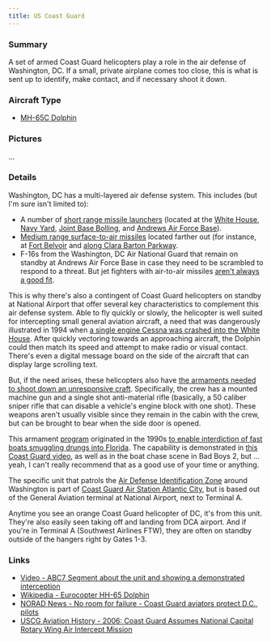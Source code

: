 ```yaml
---
title: US Coast Guard
---
```


### Summary 

A set of armed Coast Guard helicopters play a role in the air defense of Washington, DC.  If a small, private airplane comes too close, this is what is sent up to identify, make contact, and if necessary shoot it down.  

### Aircraft Type
* [MH-65C Dolphin](https://en.wikipedia.org/wiki/Eurocopter_HH-65_Dolphin)

### Pictures
...

### Details 

Washington, DC has a multi-layered air defense system.  This includes (but I'm sure isn't limited to): 
* A number of [short range missile launchers](https://en.wikipedia.org/wiki/AN/TWQ-1_Avenger) (located at the [White House](https://cryptome.org/eyeball/wh-missile/wh-missile.htm), [Navy Yard](http://cryptome.org/eyeball/wny-mb/wny-mb.htm), [Joint Base Bolling](http://cryptome.org/eyeball/hmx1-anti-missile/hmx1-anti-missile.htm), and [Andrews Air Force Base](http://cryptome.org/eyeball/af1-anti-missile/af1-anti-missile.htm)).
* [Medium range surface-to-air missiles](https://foxtrotalpha.jalopnik.com/americas-capitol-is-guarded-by-norwegian-surface-to-ai-1556894733) located farther out (for instance, at [Fort Belvoir](http://cryptome.org/eyeball/belvoir-mb/belvoir-mb.htm) and [along Clara Barton Parkway](http://cryptome.org/eyeball/carderock/carderock-mb.htm).  
* F-16s from the Washington, DC Air National Guard that remain on standby at Andrews Air Force Base in case they need to be scrambled to respond to a threat.  But jet fighters with air-to-air missiles [aren't always a good fit](https://www.youtube.com/watch?v=jc8tu0ZPfEA).  

This is why there's also a contingent of Coast Guard helicopters on standby at National Airport that offer several key characteristics to complement this air defense system.  Able to fly quickly or slowly, the helicopter is well suited for intercepting small general aviation aircraft, a need that was dangerously illustrated in 1994 when [a single engine Cessna was crashed into the White House](https://en.wikipedia.org/wiki/Frank_Eugene_Corder).  After quickly vectoring towards an approaching aircraft, the Dolphin could then match its speed and attempt to make radio or visual contact. There's even a digital message board on the side of the aircraft that can display large scrolling text. 

But, if the need arises, these helicopters also have [the armaments needed to shoot down an unresponsive craft](https://en.wikipedia.org/wiki/U.S._helicopter_armament_subsystems#MH-65C_Dolphin_and_MH-68A_Stingray).  Specifically, the crew has a mounted machine gun and a single shot anti-material rifle (basically, a 50 caliber sniper rifle that can disable a vehicle's engine block with one shot).  These weapons aren't usually visible since they remain in the cabin with the crew, but can be brought to bear when the side door is opened.  

This armament [program](https://en.wikipedia.org/wiki/Helicopter_Interdiction_Tactical_Squadron) originated in the 1990s [to enable interdiction of fast boats smuggling drungs into Florida](https://foxtrotalpha.jalopnik.com/this-secret-uscg-program-saw-exotic-armed-choppers-take-1690581460).  The capability is demonstrated in [this Coast Guard video](https://youtu.be/_KHPEfmJtOg?t=244), as well as in the boat chase scene in Bad Boys 2, but ... yeah, I can't really recommend that as a good use of your time or anything.  

The specific unit that patrols the [Air Defense Identification Zone](https://en.wikipedia.org/wiki/Washington,_DC_Metropolitan_Area_Special_Flight_Rules_Area) around Washington is part of [Coast Guard Air Station Atlantic City](https://en.wikipedia.org/wiki/Coast_Guard_Air_Station_Atlantic_City), but is based out of the General Aviation terminal at National Airport, next to Terminal A.  

Anytime you see an orange Coast Guard helicopter of DC, it's from this unit.  They're also easily seen taking off and landing from DCA airport.  And if you're in Terminal A (Southwest Airlines FTW), they are often on standby outside of the hangers right by Gates 1-3.  

### Links
* [Video - ABC7 Segment about the unit and showing a demonstrated interception](https://www.youtube.com/watch?v=6cIk-5t2Bbc&frags=pl%2Cwn)
* [Wikipedia - Eurocopter HH-65 Dolphin](https://en.wikipedia.org/wiki/Eurocopter_HH-65_Dolphin)
* [NORAD News - No room for failure - Coast Guard aviators protect D.C., pilots](http://www.norad.mil/Newsroom/Article/578611/no-room-for-failure-coast-guard-aviators-protect-dc-pilots/)
* [USCG Aviation History - 2006: Coast Guard Assumes National Capital Rotary Wing Air Intercept Mission](https://cgaviationhistory.org/2006-coast-guard-assumes-national-capital-rotary-wing-air-intercept-mission/)